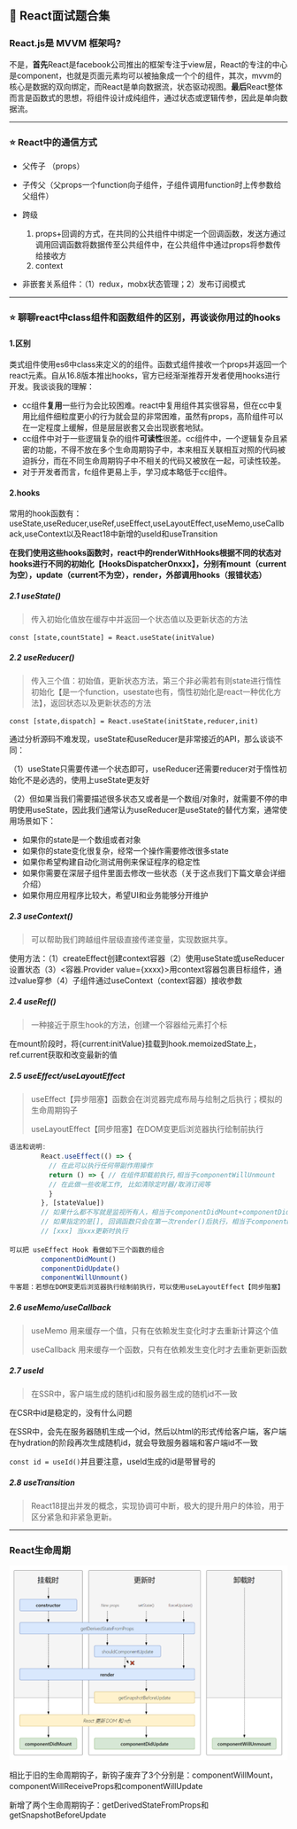 ## 📒 React面试题合集

### React.js是 MVVM 框架吗?

不是，**首先**React是facebook公司推出的框架专注于view层，React的专注的中心是component，也就是页面元素均可以被抽象成一个个的组件，其次，mvvm的核心是数据的双向绑定，而React是单向数据流，状态驱动视图。**最后**React整体而言是函数式的思想，将组件设计成纯组件，通过状态或逻辑传参，因此是单向数据流。

------

### ⭐️ React中的通信方式

- 父传子 （props）
- 子传父（父props一个function向子组件，子组件调用function时上传参数给父组件）
- 跨级
  1. props+回调的方式，在共同的公共组件中绑定一个回调函数，发送方通过调用回调函数将数据传至公共组件中，在公共组件中通过props将参数传给接收方
  2. context

- 非嵌套关系组件：（1）redux，mobx状态管理；2）发布订阅模式

------

### ⭐️ 聊聊react中class组件和函数组件的区别，再谈谈你用过的hooks

#### 1.区别

类式组件使用es6中class来定义的的组件。函数式组件接收一个props并返回一个react元素。自从16.8版本推出hooks，官方已经渐渐推荐开发者使用hooks进行开发。我谈谈我的理解：

- cc组件**复用**一些行为会比较困难。react中复用组件其实很容易，但在cc中复用比组件细粒度更小的行为就会显的非常困难，虽然有props，高阶组件可以在一定程度上缓解，但是层层嵌套又会出现嵌套地狱。
- cc组件中对于一些逻辑复杂的组件**可读性**很差。cc组件中，一个逻辑复杂且紧密的功能，不得不放在多个生命周期钩子中，本来相互关联相互对照的代码被迫拆分，而在不同生命周期钩子中不相关的代码又被放在一起，可读性较差。
- 对于开发者而言，fc组件更易上手，学习成本略低于cc组件。

#### 2.hooks

常用的hook函数有：useState,useReducer,useRef,useEffect,useLayoutEffect,useMemo,useCallback,useContext以及React18中新增的useId和useTransition

**在我们使用这些hooks函数时，react中的renderWithHooks根据不同的状态对hooks进行不同的初始化【HooksDispatcherOnxxx】，分别有mount（current为空），update（current不为空），render，外部调用hooks（报错状态）**

##### 2.1 useState()

> 传入初始化值放在缓存中并返回一个状态值以及更新状态的方法

`const [state,countState] = React.useState(initValue)`

##### 2.2 useReducer()

> 传入三个值：初始值，更新状态方法，第三个非必需若有则state进行惰性初始化【是一个function，usestate也有，惰性初始化是react一种优化方法】，返回状态以及更新状态的方法

`const [state,dispatch] = React.useState(initState,reducer,init)`

通过分析源码不难发现，useState和useReducer是非常接近的API，那么谈谈不同：

（1）useState只需要传递一个状态即可，useReducer还需要reducer对于惰性初始化不是必选的，使用上useState更友好

（2）但如果当我们需要描述很多状态又或者是一个数组/对象时，就需要不停的申明使用useState，因此我们通常认为useReducer是useState的替代方案，通常使用场景如下：

- 如果你的state是一个数组或者对象
- 如果你的state变化很复杂，经常一个操作需要修改很多state
- 如果你希望构建自动化测试用例来保证程序的稳定性
- 如果你需要在深层子组件里面去修改一些状态（关于这点我们下篇文章会详细介绍）
- 如果你用应用程序比较大，希望UI和业务能够分开维护

##### 2.3  useContext()

> 可以帮助我们跨越组件层级直接传递变量，实现数据共享。

使用方法：（1）createEffect创建context容器（2）使用useState或useReducer设置状态（3）<容器.Provider value={xxxx}>用context容器包裹目标组件，通过value穿参（4）子组件通过useContext（context容器）接收参数

##### 2.4 useRef()

> 一种接近于原生hook的方法，创建一个容器给元素打个标

在mount阶段时，将{current:initValue}挂载到hook.memoizedState上，ref.current获取和改变最新的值

##### 2.5 useEffect/useLayoutEffect

> useEffect【异步阻塞】函数会在浏览器完成布局与绘制之后执行；模拟的生命周期钩子
>
> useLayoutEffect【同步阻塞】在DOM变更后浏览器执行绘制前执行

```js
语法和说明: 
        React.useEffect(() => { 
          // 在此可以执行任何带副作用操作
          return () => { // 在组件卸载前执行,相当于componentWillUnmount
          // 在此做一些收尾工作, 比如清除定时器/取消订阅等
          }
        }, [stateValue]) 
        // 如果什么都不写就是监视所有人，相当于componentDidMount+componentDidUpdate
        // 如果指定的是[], 回调函数只会在第一次render()后执行，相当于componentDidMount
        // [xxx] 当xxx更新时执行
    
可以把 useEffect Hook 看做如下三个函数的组合
        componentDidMount()
        componentDidUpdate()
    	componentWillUnmount() 
牛客题：若想在DOM变更后浏览器执行绘制前执行，可以使用useLayoutEffect【同步阻塞】
```



##### 2.6 useMemo/useCallback

> useMemo 用来缓存一个值，只有在依赖发生变化时才去重新计算这个值
>
> useCallback 用来缓存一个函数，只有在依赖发生变化时才去重新更新函数

##### 2.7 useId

> 在SSR中，客户端生成的随机id和服务器生成的随机id不一致

在CSR中id是稳定的，没有什么问题

在SSR中，会先在服务器随机生成一个id，然后以html的形式传给客户端，客户端在hydration的阶段再次生成随机id，就会导致服务器端和客户端id不一致

`const id = useId()`并且要注意，useId生成的id是带冒号的

##### 2.8 useTransition

> React18提出并发的概念，实现协调可中断，极大的提升用户的体验，用于区分紧急和非紧急更新。

------

### React生命周期

![react生命周期(新)](assert/react生命周期(新).png)

相比于旧的生命周期钩子，新钩子废弃了3个分别是：componentWillMount，componentWillReceiveProps和componentWillUpdate

新增了两个生命周期钩子：getDerivedStateFromProps和getSnapshotBeforeUpdate
